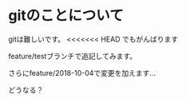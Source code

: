 # gitのことについて

gitは難しいです。
<<<<<<< HEAD
でもがんばります

feature/testブランチで追記してみます。

さらにfeature/2018-10-04で変更を加えます...

どうなる？
